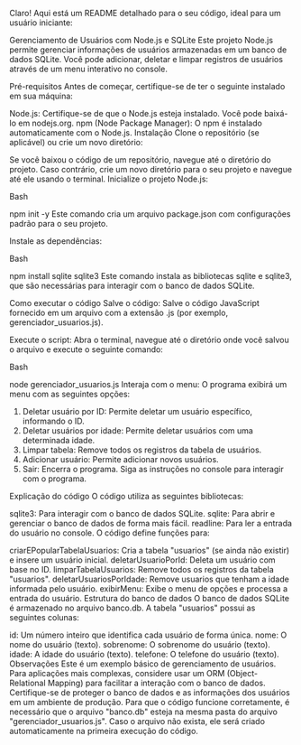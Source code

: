 Claro! Aqui está um README detalhado para o seu código, ideal para um usuário iniciante:

Gerenciamento de Usuários com Node.js e SQLite
Este projeto Node.js permite gerenciar informações de usuários armazenadas em um banco de dados SQLite. Você pode adicionar, deletar e limpar registros de usuários através de um menu interativo no console.

Pré-requisitos
Antes de começar, certifique-se de ter o seguinte instalado em sua máquina:

Node.js: Certifique-se de que o Node.js esteja instalado. Você pode baixá-lo em nodejs.org.
npm (Node Package Manager): O npm é instalado automaticamente com o Node.js.
Instalação
Clone o repositório (se aplicável) ou crie um novo diretório:

Se você baixou o código de um repositório, navegue até o diretório do projeto.
Caso contrário, crie um novo diretório para o seu projeto e navegue até ele usando o terminal.
Inicialize o projeto Node.js:

Bash

npm init -y
Este comando cria um arquivo package.json com configurações padrão para o seu projeto.

Instale as dependências:

Bash

npm install sqlite sqlite3
Este comando instala as bibliotecas sqlite e sqlite3, que são necessárias para interagir com o banco de dados SQLite.

Como executar o código
Salve o código: Salve o código JavaScript fornecido em um arquivo com a extensão .js (por exemplo, gerenciador_usuarios.js).

Execute o script: Abra o terminal, navegue até o diretório onde você salvou o arquivo e execute o seguinte comando:

Bash

node gerenciador_usuarios.js
Interaja com o menu: O programa exibirá um menu com as seguintes opções:

1. Deletar usuário por ID: Permite deletar um usuário específico, informando o ID.
2. Deletar usuários por idade: Permite deletar usuários com uma determinada idade.
3. Limpar tabela: Remove todos os registros da tabela de usuários.
4. Adicionar usuário: Permite adicionar novos usuários.
5. Sair: Encerra o programa.
   Siga as instruções no console para interagir com o programa.

Explicação do código
O código utiliza as seguintes bibliotecas:

sqlite3: Para interagir com o banco de dados SQLite.
sqlite: Para abrir e gerenciar o banco de dados de forma mais fácil.
readline: Para ler a entrada do usuário no console.
O código define funções para:

criarEPopularTabelaUsuarios: Cria a tabela "usuarios" (se ainda não existir) e insere um usuário inicial.
deletarUsuarioPorId: Deleta um usuário com base no ID.
limparTabelaUsuarios: Remove todos os registros da tabela "usuarios".
deletarUsuariosPorIdade: Remove usuarios que tenham a idade informada pelo usuário.
exibirMenu: Exibe o menu de opções e processa a entrada do usuário.
Estrutura do banco de dados
O banco de dados SQLite é armazenado no arquivo banco.db. A tabela "usuarios" possui as seguintes colunas:

id: Um número inteiro que identifica cada usuário de forma única.
nome: O nome do usuário (texto).
sobrenome: O sobrenome do usuário (texto).
idade: A idade do usuário (texto).
telefone: O telefone do usuário (texto).
Observações
Este é um exemplo básico de gerenciamento de usuários. Para aplicações mais complexas, considere usar um ORM (Object-Relational Mapping) para facilitar a interação com o banco de dados.
Certifique-se de proteger o banco de dados e as informações dos usuários em um ambiente de produção.
Para que o código funcione corretamente, é necessário que o arquivo "banco.db" esteja na mesma pasta do arquivo "gerenciador_usuarios.js". Caso o arquivo não exista, ele será criado automaticamente na primeira execução do código.
